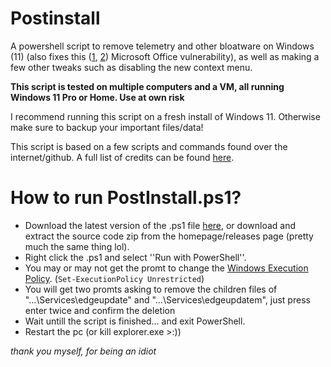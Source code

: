 # Postinstall
A powershell script to remove telemetry and other bloatware on Windows (11) (also fixes this ([1](https://msrc.microsoft.com/update-guide/en-US/vulnerability/CVE-2022-30190), [2](https://msrc-blog.microsoft.com/2022/05/30/guidance-for-cve-2022-30190-microsoft-support-diagnostic-tool-vulnerability/)) Microsoft Office vulnerability), as well as making a few other tweaks such as disabling the new context menu. 

**This script is tested on multiple computers and a VM, all running Windows 11 Pro or Home. Use at own risk**

I recommend running this script on a fresh install of Windows 11. Otherwise make sure to backup your important files/data!

This script is based on a few scripts and commands found over the internet/github. A full list of credits can be found [here](https://github.com/Squeljur/WindowsPostinstall/blob/main/CREDITS.md).

# How to run PostInstall.ps1?
- Download the latest version of the .ps1 file [here](https://github.com/Squeljur/Postinstall/releases), or download and extract the source code zip from the homepage/releases page (pretty much the same thing lol).
- Right click the .ps1 and select ''Run with PowerShell''. 
- You may or may not get the promt to change the [Windows Execution Policy](https://docs.microsoft.com/en-us/powershell/module/microsoft.powershell.core/about/about_execution_policies?view=powershell-7.2). (`Set-ExecutionPolicy Unrestricted`)
- You will get two promts asking to remove the children files of "...\Services\edgeupdate" and "...\Services\edgeupdatem", just press enter twice and confirm the deletion
- Wait untill the script is finished... and exit PowerShell.
- Restart the pc (or kill explorer.exe >:))

*thank you myself, for being an idiot*